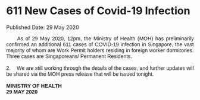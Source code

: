 <html>
    <meta http-equiv="Content-Type" content="text/html; charset=utf-8"/>
    <meta charset="utf-8"/>
    <title>611 New Cases of Covid-19 Infection</title>
    <body><h1>611 New Cases of Covid-19 Infection</h1>
    <p>Published Date: 29 May 2020</p> <div style="text-align: justify;"><span style="font-family: Arial;"><span style="font-size: 14px;">&nbsp; &nbsp;&nbsp; As of 29 May 2020, 12pm, the Ministry of Health (MOH) has preliminarily confirmed an additional 611 cases of COVID-19 infection in Singapore, the vast majority of whom are Work Permit holders residing in foreign worker dormitories. Three cases are Singaporeans/ Permanent Residents.<br><br>2. &nbsp;&nbsp; We are still working through the details of the cases, and further updates will be shared via the MOH press release that will be issued tonight. </span></span></div><div style="text-align: justify;"><span style="font-family: Arial;"><span style="font-size: 14px;"><br><strong>MINISTRY OF HEALTH<br>29 MAY 2020</strong></span></span><br></div></body>
</html>